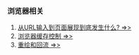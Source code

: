 ### 浏览器相关
1. [从URL输入到页面展现到底发生什么? =>>](./WhatHappen.md)
2. [浏览器缓存控制 =>>](./BrowserCache.md)
3. [重绘和回流 =>>](./Repaint&Reflow.md)